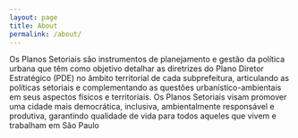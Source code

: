 ```yaml
---
layout: page
title: About
permalink: /about/
---
```


Os Planos Setoriais são instrumentos de planejamento e gestão da política urbana que têm como objetivo detalhar as diretrizes do Plano Diretor Estratégico (PDE) no âmbito territorial de cada subprefeitura, articulando as políticas setoriais e complementando as questões urbanístico-ambientais em seus aspectos físicos e territoriais. Os Planos Setoriais visam promover uma cidade mais democrática, inclusiva, ambientalmente responsável e produtiva, garantindo qualidade de vida para todos aqueles que vivem e trabalham em São Paulo

